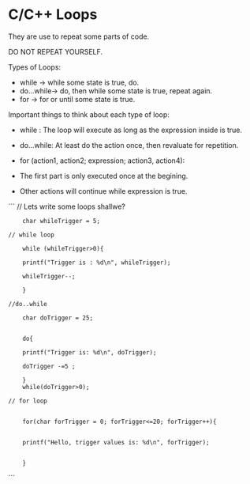 # C/C++ Loops

They are  use to repeat some parts of code.

DO NOT REPEAT YOURSELF.

Types of Loops:  

* while -> while some state is true, do.
* do...while-> do, then while some state is true, repeat again.
* for -> for or until some state is true.

Important things to think about each type of loop: 

* while : The loop will execute as long as the expression inside is true.

* do...while:  At least do the action once, then revaluate for repetition.

* for (action1, action2; expression; action3, action4):

- The first part is only executed once at the begining.

- Other actions will continue while expression is true.

´´´
    // Lets write some loops shallwe?

        char whileTrigger = 5;

    // while loop

        while (whileTrigger>0){

        printf("Trigger is : %d\n", whileTrigger);

        whileTrigger--;

        }

    //do..while

        char doTrigger = 25;


        do{

        printf("Trigger is: %d\n", doTrigger);

        doTrigger -=5 ;

        }
        while(doTrigger>0);

    // for loop


        for(char forTrigger = 0; forTrigger<=20; forTrigger++){


        printf("Hello, trigger values is: %d\n", forTrigger);


        }

´´´
